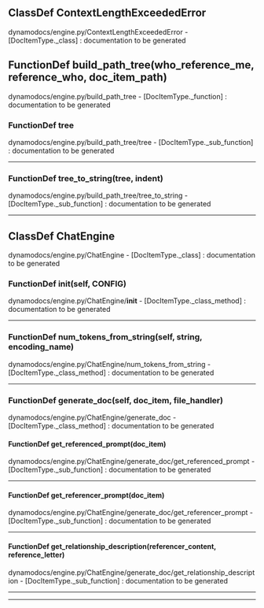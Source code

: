 ## ClassDef ContextLengthExceededError
dynamodocs/engine.py/ContextLengthExceededError - [DocItemType._class] : 
documentation to be generated
## FunctionDef build_path_tree(who_reference_me, reference_who, doc_item_path)
dynamodocs/engine.py/build_path_tree - [DocItemType._function] : 
documentation to be generated
### FunctionDef tree
dynamodocs/engine.py/build_path_tree/tree - [DocItemType._sub_function] : 
documentation to be generated
***
### FunctionDef tree_to_string(tree, indent)
dynamodocs/engine.py/build_path_tree/tree_to_string - [DocItemType._sub_function] : 
documentation to be generated
***
## ClassDef ChatEngine
dynamodocs/engine.py/ChatEngine - [DocItemType._class] : 
documentation to be generated
### FunctionDef __init__(self, CONFIG)
dynamodocs/engine.py/ChatEngine/__init__ - [DocItemType._class_method] : 
documentation to be generated
***
### FunctionDef num_tokens_from_string(self, string, encoding_name)
dynamodocs/engine.py/ChatEngine/num_tokens_from_string - [DocItemType._class_method] : 
documentation to be generated
***
### FunctionDef generate_doc(self, doc_item, file_handler)
dynamodocs/engine.py/ChatEngine/generate_doc - [DocItemType._class_method] : 
documentation to be generated
#### FunctionDef get_referenced_prompt(doc_item)
dynamodocs/engine.py/ChatEngine/generate_doc/get_referenced_prompt - [DocItemType._sub_function] : 
documentation to be generated
***
#### FunctionDef get_referencer_prompt(doc_item)
dynamodocs/engine.py/ChatEngine/generate_doc/get_referencer_prompt - [DocItemType._sub_function] : 
documentation to be generated
***
#### FunctionDef get_relationship_description(referencer_content, reference_letter)
dynamodocs/engine.py/ChatEngine/generate_doc/get_relationship_description - [DocItemType._sub_function] : 
documentation to be generated
***
***
